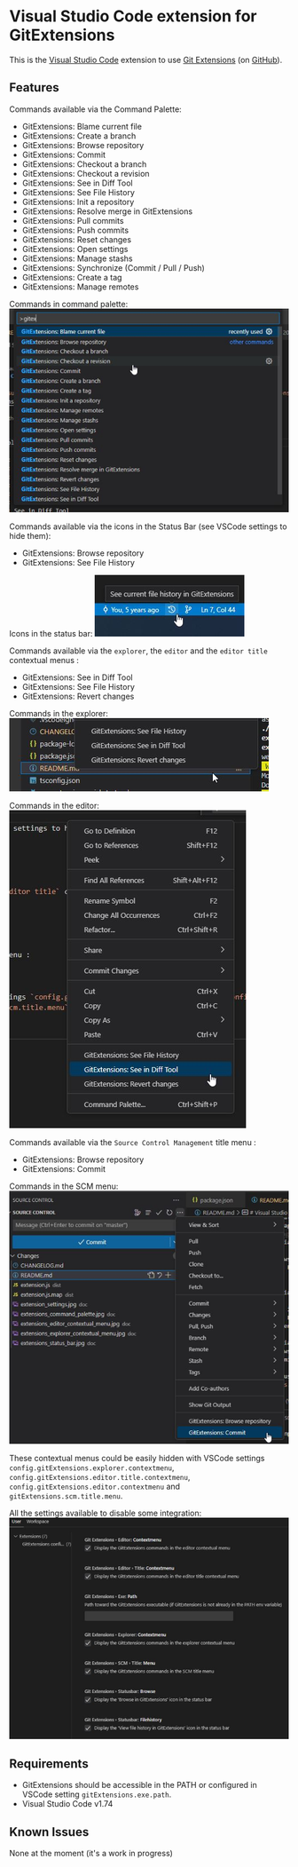 # Visual Studio Code extension for GitExtensions

This is the [Visual Studio Code](https://code.visualstudio.com/) extension to use [Git Extensions](http://gitextensions.github.io/) (on [GitHub](https://github.com/gitextensions/gitextensions)).

## Features

Commands available via the Command Palette:

* GitExtensions: Blame current file
* GitExtensions: Create a branch
* GitExtensions: Browse repository
* GitExtensions: Commit
* GitExtensions: Checkout a branch
* GitExtensions: Checkout a revision
* GitExtensions: See in Diff Tool
* GitExtensions: See File History
* GitExtensions: Init a repository
* GitExtensions: Resolve merge in GitExtensions
* GitExtensions: Pull commits
* GitExtensions: Push commits
* GitExtensions: Reset changes
* GitExtensions: Open settings
* GitExtensions: Manage stashs
* GitExtensions: Synchronize (Commit / Pull / Push)
* GitExtensions: Create a tag
* GitExtensions: Manage remotes

Commands in command palette:
![In command palette](https://github.com/pmiossec/vscode-gitextensions/raw/master/doc/extensions_command_palette.jpg)


Commands available via the icons in the Status Bar (see VSCode settings to hide them):

* GitExtensions: Browse repository
* GitExtensions: See File History

Icons in the status bar:
![In status bar](https://github.com/pmiossec/vscode-gitextensions/raw/master/doc/extensions_status_bar.jpg)


Commands available via the `explorer`, the `editor` and the `editor title` contextual menus :

* GitExtensions: See in Diff Tool
* GitExtensions: See File History
* GitExtensions: Revert changes

Commands in the explorer:
![In exhttps://github.com/pmiossec/vscode-gitextensions/raw/masterlorer](./doc/extensions_explorer_contextual_menu.jpg)

Commands in the editor:
![In editor](https://github.com/pmiossec/vscode-gitextensions/raw/master/doc/extensions_editor_contextual_menu.jpg)


Commands available via the `Source Control Management` title menu :
* GitExtensions: Browse repository
* GitExtensions: Commit

Commands in the SCM menu:
![SCM integration](https://github.com/pmiossec/vscode-gitextensions/raw/master/doc/extensions_scm_contextual_menu.jpg)

These contextual menus could be easily hidden with VSCode settings `config.gitExtensions.explorer.contextmenu`, `config.gitExtensions.editor.title.contextmenu`,  `config.gitExtensions.editor.contextmenu` and `gitExtensions.scm.title.menu`.

All the settings available to disable some integration:
![Settings](https://github.com/pmiossec/vscode-gitextensions/raw/master/doc/extension_settings.jpg)

## Requirements

* GitExtensions should be accessible in the PATH or configured in VSCode setting `gitExtensions.exe.path`.
* Visual Studio Code v1.74

## Known Issues

None at the moment (it's a work in progress)


